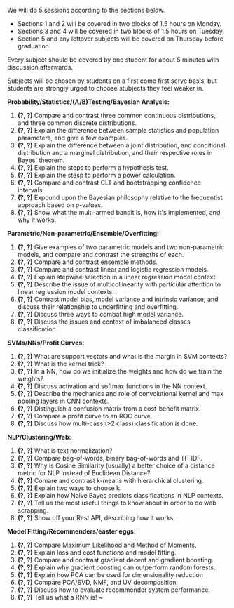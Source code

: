 We will do 5 sessions according to the sections below.

* Sections 1 and 2 will be covered in two blocks of 1.5 hours on Monday.
* Sections 3 and 4 will be covered in two blocks of 1.5 hours on Tuesday.
* Section 5 and any leftover subjects will be covered on Thursday before graduation.

Every subject should be covered by one student for about 5 minutes with discussion afterwards.

Subjects will be chosen by students on a first come first serve basis, but students are strongly urged to choose stubjects they feel weaker in.

**Probability/Statistics/(A/B)Testing/Bayesian Analysis:**

1. **(?, ?)** Compare and contrast three common continuous distributions, and three common discrete distributions.
1. **(?, ?)** Explain the difference between sample statistics and population parameters, and give a few examples.
1. **(?, ?)** Explain the difference between a joint distribution, and conditional distribution and a marginal distribution, and their respective roles in Bayes' theorem.
1. **(?, ?)** Explain the steps to perform a hypothesis test.
1. **(?, ?)** Explain the stesp to perform a power calculation.
1. **(?, ?)** Compare and contrast CLT and bootstrapping  confidence intervals.
1. **(?, ?)** Expound upon the Bayesian philosophy relative to the frequentist approach based on p-values.
1. **(?, ?)** Show what the multi-armed bandit is, how it's implemented, and why it works.



**Parametric/Non-parametric/Ensemble/Overfitting:**

1. **(?, ?)** Give examples of two parametric models and two non-parametric models, and compare and contrast the strengths of each.
1. **(?, ?)** Compare and contrast ensemble methods.
1. **(?, ?)** Compare and contrast linear and logistic regression models.
1. **(?, ?)** Explain stepwise selection in a linear regression model context.
1. **(?, ?)** Describe the issue of multicollinearity with particular attention to linear regression model contexts.
1. **(?, ?)** Contrast model bias, model variance and intrinsic variance; and discuss their relationship to underfitting and overfitting.
1. **(?, ?)** Discuss three ways to combat high model variance.
1. **(?, ?)** Discuss the issues and context of imbalanced classes classification.


**SVMs/NNs/Profit Curves:**

1. **(?, ?)** What are support vectors and what is the margin in SVM contexts?
1. **(?, ?)** What is the kernel trick?
1. **(?, ?)** In a NN, how do we initialize the weights and how do we train the weights?
1. **(?, ?)** Discuss activation and softmax functions in the NN context.
1. **(?, ?)** Describe the mechanics and role of convolutional kernel and max pooling layers in CNN contexts.
1. **(?, ?)** Distinguish a confusion matrix from a cost-benefit matrix.
1. **(?, ?)** Compare a profit curve to an ROC curve.
1. **(?, ?)** Discuss how multi-cass (>2 class) classification is done.


**NLP/Clustering/Web:**

1. **(?, ?)** What is text normalization?
1. **(?, ?)** Compare bag-of-words, binary bag-of-words and TF-IDF.
1. **(?, ?)** Why is Cosine Similarity (usually) a better choice of a distance metric for NLP instead of Euclidean Distance?
1. **(?, ?)** Comare and contrast k-means with hierarchical clustering.
1. **(?, ?)** Explain two ways to choose k.
1. **(?, ?)** Explain how Naive Bayes predicts classifications in NLP contexts.
1. **(?, ?)** Tell us the most useful things to know about in order to do web scrapping.
1. **(?, ?)** Show off your Rest API, describing how it works.


**Model Fitting/Recommenders/easter eggs:**

1. **(?, ?)** Compare Maximum Likelihood and Method of Moments.
1. **(?, ?)** Explain loss and cost functions and model fitting.
1. **(?, ?)** Compare and contrast gradient decent and gradient boosting.
1. **(?, ?)** Explain why gradient boosting can outperform random forests.
1. **(?, ?)** Explain how PCA can be used for dimensionality reduction
1. **(?, ?)** Compare PCA/SVD, NMF, and UV decomposition.
1. **(?, ?)** Discuss how to evaluate recommender system performance.
1. **(?, ?)** Tell us what a RNN is!
~

